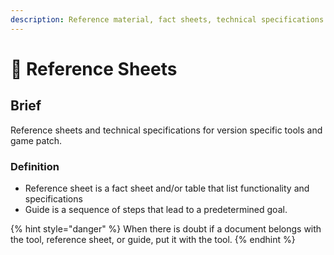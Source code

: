 ```yaml
---
description: Reference material, fact sheets, technical specifications
---
```


# 📖 Reference Sheets

## Brief

Reference sheets and technical specifications for version specific tools and game patch.

### Definition

* Reference sheet is a fact sheet and/or table that list functionality and specifications
* Guide is a sequence of steps that lead to a predetermined goal.

{% hint style="danger" %}
When there is doubt if a document belongs with the tool, reference sheet, or guide, put it with the tool.
{% endhint %}
